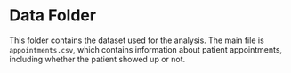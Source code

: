 # Data Folder

This folder contains the dataset used for the analysis. The main file is `appointments.csv`, which contains information about patient appointments, including whether the patient showed up or not.